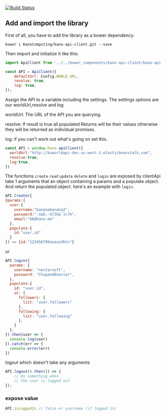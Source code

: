 [![Build Status](https://travis-ci.org/marcus7777/kano-api-client.svg?branch=master)](https://travis-ci.org/marcus7777/kano-api-client)

## Add and import the library
First of all, you have to add the library as a bower dependency:
```
bower i KanoComputing/kano-api-client.git --save
```
Then import and initialize it like this:
```js
import ApiClient from '../../bower_components/kano-api-client/kano-api-client.js';

const API = ApiClient({
    defaultUrl: Config.WORLD_URL,
    resolve: true,
    log: true,
});
```

Assign the API to a variable including the settings. The settings options are our worldUrl,resolve and log

worldUrl: The URL of the API you are querying.

resolve: If result is true all populated Returns will be their values otherwise they will be returned as individual promises.

log: if you can't work out what's going on set this.
```js
const API = window.Kano.apiClient({
  worldUrl:"http://ksworldapi-dev.us-west-1.elasticbeanstalk.com",
  resolve:true,
  log:true,
})
```

The functions `create` `read` `update` `delete` and `login` are exposed by clientApi take 1 arguments that an object containing a params and a populate object. And return the populated object. 
here's an example with `login`.





```js
API.Create({
{params:{
  user:{ 
    username:"bananabanana2", 
    password:".x&6,-U7ZG&`}c?h",
    email:"bb@kano.me"
  },
  populate:{
    id:"user.id"
  }
}) == {id:"123456789aoeuidhtn"}
```
or
```js
API.login({
  params: {
    username: "nectarsoft",
    password: "Chupand0nectar",
  },
  populate:{
    id: "user.id",
    ui: {
      followers: {
        list: "user.followers"
      },
      following: {
        list: "user.following"
      },
    }
  },
}).then(user => {
  console.log(user)  
}).catch(err => {
  console.error(err)
})
```
logout which doesn't take any arguments
```js
API.logout().then(() => {
    // Do something when
    // the user is logged out
});
```
### expose value
```js
API.isLoggedIn // false or username (if logged in)
```
